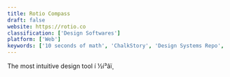 ```yaml
---
title: Rotio Compass
draft: false 
website: https://rotio.co
classification: ['Design Softwares']
platform: ['Web']
keywords: ['10 seconds of math', 'ChalkStory', 'Design Systems Repo', 'InVision Design System Manager', 'LetterNote', 'Math Master - Brain Quizzes', 'N2 Smartpen', 'Neonto Sketch', 'New Apple Pencil', 'Porsche Design Book One', 'Proper Pencil Dock', 'Quick Math', 'Studio Case', 'Unfinish by Baron Fig', 'WebMath', 'iPad 9.7"', 'iPad Pro']
---
```

The most intuitive design tool í ½í³âï¸